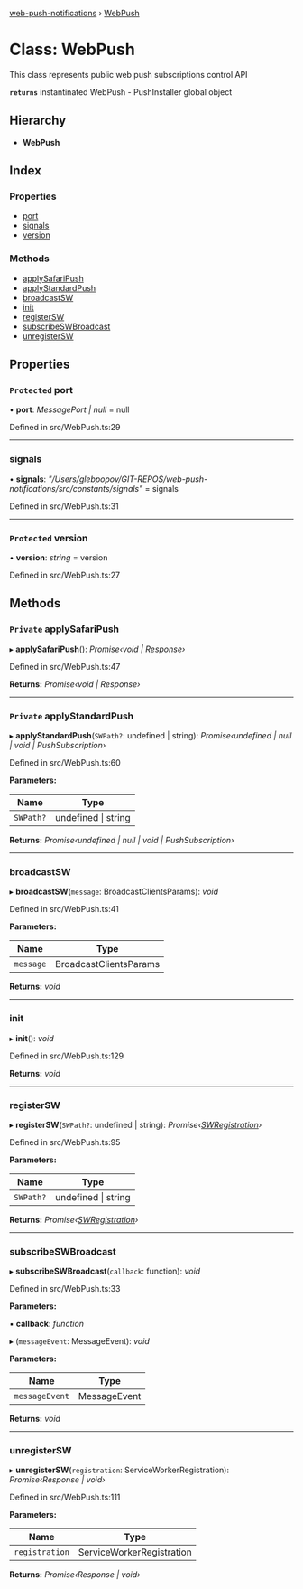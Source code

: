 [web-push-notifications](../README.md) › [WebPush](webpush.md)

# Class: WebPush

This class represents public web push subscriptions control API

**`returns`** instantinated WebPush - PushInstaller global object

## Hierarchy

* **WebPush**

## Index

### Properties

* [port](webpush.md#protected-port)
* [signals](webpush.md#signals)
* [version](webpush.md#protected-version)

### Methods

* [applySafariPush](webpush.md#private-applysafaripush)
* [applyStandardPush](webpush.md#private-applystandardpush)
* [broadcastSW](webpush.md#broadcastsw)
* [init](webpush.md#init)
* [registerSW](webpush.md#registersw)
* [subscribeSWBroadcast](webpush.md#subscribeswbroadcast)
* [unregisterSW](webpush.md#unregistersw)

## Properties

### `Protected` port

• **port**: *MessagePort | null* = null

Defined in src/WebPush.ts:29

___

###  signals

• **signals**: *"/Users/glebpopov/GIT-REPOS/web-push-notifications/src/constants/signals"* = signals

Defined in src/WebPush.ts:31

___

### `Protected` version

• **version**: *string* = version

Defined in src/WebPush.ts:27

## Methods

### `Private` applySafariPush

▸ **applySafariPush**(): *Promise‹void | Response›*

Defined in src/WebPush.ts:47

**Returns:** *Promise‹void | Response›*

___

### `Private` applyStandardPush

▸ **applyStandardPush**(`SWPath?`: undefined | string): *Promise‹undefined | null | void | PushSubscription›*

Defined in src/WebPush.ts:60

**Parameters:**

Name | Type |
------ | ------ |
`SWPath?` | undefined &#124; string |

**Returns:** *Promise‹undefined | null | void | PushSubscription›*

___

###  broadcastSW

▸ **broadcastSW**(`message`: BroadcastClientsParams): *void*

Defined in src/WebPush.ts:41

**Parameters:**

Name | Type |
------ | ------ |
`message` | BroadcastClientsParams |

**Returns:** *void*

___

###  init

▸ **init**(): *void*

Defined in src/WebPush.ts:129

**Returns:** *void*

___

###  registerSW

▸ **registerSW**(`SWPath?`: undefined | string): *Promise‹[SWRegistration](../README.md#swregistration)›*

Defined in src/WebPush.ts:95

**Parameters:**

Name | Type |
------ | ------ |
`SWPath?` | undefined &#124; string |

**Returns:** *Promise‹[SWRegistration](../README.md#swregistration)›*

___

###  subscribeSWBroadcast

▸ **subscribeSWBroadcast**(`callback`: function): *void*

Defined in src/WebPush.ts:33

**Parameters:**

▪ **callback**: *function*

▸ (`messageEvent`: MessageEvent): *void*

**Parameters:**

Name | Type |
------ | ------ |
`messageEvent` | MessageEvent |

**Returns:** *void*

___

###  unregisterSW

▸ **unregisterSW**(`registration`: ServiceWorkerRegistration): *Promise‹Response | void›*

Defined in src/WebPush.ts:111

**Parameters:**

Name | Type |
------ | ------ |
`registration` | ServiceWorkerRegistration |

**Returns:** *Promise‹Response | void›*
